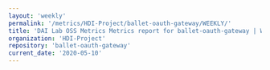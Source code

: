 ```yaml
---
layout: 'weekly'
permalink: '/metrics/HDI-Project/ballet-oauth-gateway/WEEKLY/'
title: 'DAI Lab OSS Metrics Metrics report for ballet-oauth-gateway | WEEKLY-REPORT-2020-05-10'
organization: 'HDI-Project'
repository: 'ballet-oauth-gateway'
current_date: '2020-05-10'
---
```


